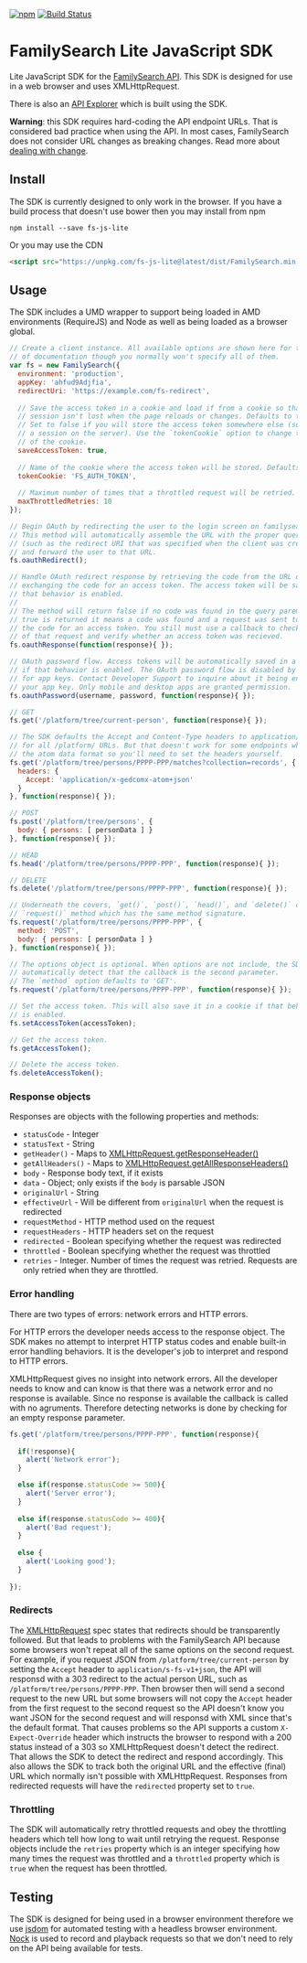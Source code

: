 [![npm](https://img.shields.io/npm/v/fs-js-lite.svg?maxAge=2592000)](https://www.npmjs.com/package/fs-js-lite)
[![Build Status](https://travis-ci.org/FamilySearch/fs-js-lite.svg?branch=master)](https://travis-ci.org/FamilySearch/fs-js-lite)

# FamilySearch Lite JavaScript SDK

Lite JavaScript SDK for the [FamilySearch API](https://familysearch.org/developers/).
This SDK is designed for use in a web browser and uses XMLHttpRequest.

There is also an [API Explorer](http://familysearch.github.io/fs-js-lite/docs/console.html)
which is built using the SDK.

__Warning__: this SDK requires hard-coding the API endpoint URLs. That is
considered bad practice when using the API. In most cases, FamilySearch does not
consider URL changes as breaking changes. Read more about 
[dealing with change](https://familysearch.org/developers/docs/guides/evolution).

## Install

The SDK is currently designed to only work in the browser. If you have a build
process that doesn't use bower then you may install from npm

```
npm install --save fs-js-lite
```

Or you may use the CDN

```html
<script src="https://unpkg.com/fs-js-lite@latest/dist/FamilySearch.min.js"></script>
```

## Usage

The SDK includes a UMD wrapper to support being loaded in AMD environments (RequireJS)
and Node as well as being loaded as a browser global.

```js
// Create a client instance. All available options are shown here for the sake
// of documentation though you normally won't specify all of them.
var fs = new FamilySearch({
  environment: 'production',
  appKey: 'ahfud9Adjfia',
  redirectUri: 'https://example.com/fs-redirect',
  
  // Save the access token in a cookie and load if from a cookie so that the
  // session isn't lost when the page reloads or changes. Defaults to true.
  // Set to false if you will store the access token somewhere else (such as in
  // a session on the server). Use the `tokenCookie` option to change the name
  // of the cookie.
  saveAccessToken: true,
  
  // Name of the cookie where the access token will be stored. Defaults to 'FS_AUTH_TOKEN'
  tokenCookie: 'FS_AUTH_TOKEN',
  
  // Maximum number of times that a throttled request will be retried. Defaults to 10.
  maxThrottledRetries: 10
});

// Begin OAuth by redirecting the user to the login screen on familysearch.org.
// This method will automatically assemble the URL with the proper query parameters
// (such as the redirect URI that was specified when the client was created)
// and forward the user to that URL.
fs.oauthRedirect();

// Handle OAuth redirect response by retrieving the code from the URL query and
// exchanging the code for an access token. The access token will be saved if
// that behavior is enabled.
//
// The method will return false if no code was found in the query paremeter. When
// true is returned it means a code was found and a request was sent to exchange
// the code for an access token. You still must use a callback to check the response
// of that request and verify whether an access token was recieved.
fs.oauthResponse(function(response){ });

// OAuth password flow. Access tokens will be automatically saved in a cookie
// if that behavior is enabled. The OAuth password flow is disabled by default
// for app keys. Contact Developer Support to inquire about it being enabled for
// your app key. Only mobile and desktop apps are granted permission.
fs.oauthPassword(username, password, function(response){ });

// GET
fs.get('/platform/tree/current-person', function(response){ });

// The SDK defaults the Accept and Content-Type headers to application/x-fs-v1+json
// for all /platform/ URLs. But that doesn't work for some endpoints which use
// the atom data format so you'll need to set the headers yourself.
fs.get('/platform/tree/persons/PPPP-PPP/matches?collection=records', {
  headers: {
    Accept: 'application/x-gedcomx-atom+json'
  }
}, function(response){ });

// POST
fs.post('/platform/tree/persons', {
  body: { persons: [ personData ] }
}, function(response){ });

// HEAD
fs.head('/platform/tree/persons/PPPP-PPP', function(response){ });

// DELETE
fs.delete('/platform/tree/persons/PPPP-PPP', function(response){ });

// Underneath the covers, `get()`, `post()`, `head()`, and `delete()` call the
// `request()` method which has the same method signature.
fs.request('/platform/tree/persons/PPPP-PPP', {
  method: 'POST',
  body: { persons: [ personData ] }
}, function(response){ });

// The options object is optional. When options are not include, the SDK will
// automatically detect that the callback is the second parameter.
// The `method` option defaults to 'GET'.
fs.request('/platform/tree/persons/PPPP-PPP', function(response){ });

// Set the access token. This will also save it in a cookie if that behavior
// is enabled.
fs.setAccessToken(accessToken);

// Get the access token.
fs.getAccessToken();

// Delete the access token.
fs.deleteAccessToken();
```

### Response objects

Responses are objects with the following properties and methods:

* `statusCode` - Integer
* `statusText` - String
* `getHeader()` - Maps to [XMLHttpRequest.getResponseHeader()](https://developer.mozilla.org/en-US/docs/Web/API/XMLHttpRequest/getResponseHeader)
* `getAllHeaders()` - Maps to [XMLHttpRequest.getAllResponseHeaders()](https://developer.mozilla.org/en-US/docs/Web/API/XMLHttpRequest/getAllResponseHeaders)
* `body` - Response body text, if it exists
* `data` - Object; only exists if the `body` is parsable JSON
* `originalUrl` - String
* `effectiveUrl` - Will be different from `originalUrl` when the request is redirected
* `requestMethod` - HTTP method used on the request
* `requestHeaders` - HTTP headers set on the request
* `redirected` - Boolean specifying whether the request was redirected
* `throttled` - Boolean specifying whether the request was throttled
* `retries` - Integer. Number of times the request was retried. Requests are only retried
  when they are throttled.

### Error handling

There are two types of errors: network errors and HTTP errors. 

For HTTP errors the developer needs access to the response object. The SDK makes
no attempt to interpret HTTP status codes and enable built-in error handling
behaviors. It is the developer's job to interpret and respond to HTTP errors.

XMLHttpRequest gives no insight into network errors. All the developer needs to 
know and can know is that there was a network error and no response is available.
Since no response is available the callback is called with no agruments. Therefore
detecting networks is done by checking for an empty response parameter.

```js
fs.get('/platform/tree/persons/PPPP-PPP', function(response){
  
  if(!response){
    alert('Network error');
  } 

  else if(response.statusCode >= 500){
    alert('Server error');
  }
  
  else if(response.statusCode >= 400){
    alert('Bad request');
  }
  
  else {
    alert('Looking good');
  }
    
});
```

### Redirects

The [XMLHttpRequest](https://dvcs.w3.org/hg/xhr/raw-file/tip/Overview.html#infrastructure-for-the-send%28%29-method)
spec states that redirects should be transparently followed. But that leads to
problems with the FamilySearch API because some browsers won't repeat all of the
same options on the second request. For example, if you request JSON from
`/platform/tree/current-person` by setting the `Accept` header to `application/s-fs-v1+json`,
the API will responsd with a 303 redirect to the actual person URL, such as 
`/platform/tree/persons/PPPP-PPP`. Then browser then will send a second request 
to the new URL but some browsers will not copy the `Accept` header from the first
request to the second request so the API doesn't know you want JSON for the second
request and will responsd with XML since that's the default format. That causes
problems so the API supports a custom `X-Expect-Override` header which instructs
the browser to respond with a 200 status instead of a 303 so XMLHttpRequest
doesn't detect the redirect. That allows the SDK to detect the redirect and respond
accordingly. This also allows the SDK to track both the original URL and the
effective (final) URL which normally isn't possible with XMLHttpRequest. Responses
from redirected requests will have the `redirected` property set to `true`.

### Throttling

The SDK will automatically retry throttled requests and obey the throttling
headers which tell how long to wait until retrying the request. Response objects
include the `retries` property which is an integer specifying how many times the
request was throttled and a `throttled` property which is `true` when the request
has been throttled.

## Testing

The SDK is designed for being used in a browser environment therefore we use
[jsdom](https://github.com/tmpvar/jsdom) for automated testing with a headless 
browser environment. [Nock](https://github.com/node-nock/nock) is used to record
and playback requests so that we don't need to rely on the API being available
for tests.
